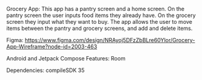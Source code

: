 Grocery App:
  This app has a pantry screen and a home screen.
  On the pantry screen the user inputs food items they already have.
  On the grocery screen they input what they want to buy. 
  The app allows the user to move items between the pantry and grocery screens,
  and add and delete items.

Figma: https://www.figma.com/design/NRAyoj5DFzZbBLre60Ylor/Grocery-App-Wireframe?node-id=2003-463

Android and Jetpack Compose Features:
  Room

Dependencies:
  compileSDK 35
